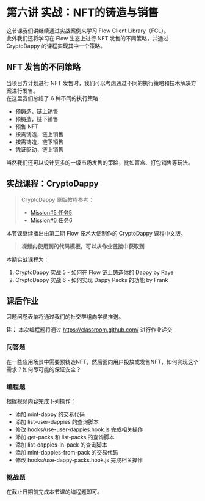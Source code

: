 # 第六讲 实战：NFT的铸造与销售

这节课我们讲继续通过实战案例来学习 Flow Client Library（FCL）。  
此外我们还将学习在 Flow 生态上进行 NFT 发售的不同策略，并通过 CryptoDappy 的课程实现其中一个策略。

## NFT 发售的不同策略

当项目方计划进行 NFT 发售时，我们可以考虑通过不同的执行策略和技术解决方案进行发售。  
在这里我们总结了 6 种不同的执行策略：

- 预铸造，链上销售
- 预铸造，链下销售
- 预售 NFT
- 按需铸造，链上销售
- 按需铸造，链下销售
- 凭证驱动，链上销售

当然我们还可以设计更多的一级市场发售的策略，比如盲盒、打包销售等玩法。

## 实战课程：CryptoDappy

> CryptoDappy 原版教程参考：
>
> - [Mission#5 任务5](https://www.cryptodappy.com/missions/mission-5)
> - [Mission#6 任务6](https://www.cryptodappy.com/missions/mission-6)

本节课继续播出由第二期 Flow 技术大使制作的 CryptoDappy 课程中文版。

> **视频内使用到的代码模板，可以从作业链接中获取到**

本期实战课程为：

1. CryptoDappy 实战 5 - 如何在 Flow 链上铸造你的 Dappy by Raye
2. CryptoDappy 实战 6 - 如何实现 Dappy Packs 的功能 by Frank

## 课后作业

习题问卷表单将通过我们的社交群组向学员推送。

**注：** 本次编程题将通过 <https://classroom.github.com/> 进行作业递交

### 问答题

在一些应用场景中需要预铸造NFT，然后面向用户投放或发售NFT，如何实现这个需求？如何尽可能的保证安全？

### 编程题

根据视频内容完成下列操作：

- 添加 mint-dappy 的交易代码
- 添加 list-user-dappies 的查询脚本
- 修改 hooks/use-user-dappies.hook.js 完成相关操作
- 添加 get-packs 和 list-packs 的查询脚本
- 添加 list-dappies-in-pack 的查询脚本
- 添加 mint-dappies-from-pack 的交易代码
- 修改 hooks/use-dappy-packs.hook.js 完成相关操作

### 挑战题

在截止日期前完成本节课的编程题即可。
